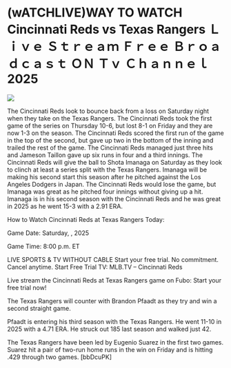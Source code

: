 # (wATCHLIVE)WAY TO WATCH Cincinnati Reds vs Texas Rangers Ｌｉｖｅ Ｓｔｒｅａｍ Ｆｒｅｅ Ｂｒｏａｄｃａｓｔ ＯＮ Ｔｖ Ｃｈａｎｎｅｌ  2025  
  
  
[![](https://i.imgur.com/qSNzIqt.png)](https://movie.rssnews.media/ioCcaiKX.php)  
  
The Cincinnati Reds look to bounce back from a loss on Saturday night when they take on the Texas Rangers. The Cincinnati Reds took the first game of the series on Thursday 10-6, but lost 8-1 on Friday and they are now 1-3 on the season. The Cincinnati Reds scored the first run of the game in the top of the second, but gave up two in the bottom of the inning and trailed the rest of the game. The Cincinnati Reds managed just three hits and Jameson Taillon gave up six runs in four and a third innings. The Cincinnati Reds will give the ball to Shota Imanaga on Saturday as they look to clinch at least a series split with the Texas Rangers. Imanaga will be making his second start this season after he pitched against the Los Angeles Dodgers in Japan. The Cincinnati Reds would lose the game, but Imanaga was great as he pitched four innings without giving up a hit. Imanaga is in his second season with the Cincinnati Reds and he was great in 2025 as he went 15-3 with a 2.91 ERA.

How to Watch Cincinnati Reds at Texas Rangers Today:

Game Date: Saturday, , 2025

Game Time: 8:00 p.m. ET

LIVE SPORTS & TV WITHOUT CABLE
Start your free trial. No commitment. Cancel anytime.
Start Free Trial
TV: MLB.TV – Cincinnati Reds

Live stream the Cincinnati Reds at Texas Rangers game on Fubo: Start your free trial now!

The Texas Rangers will counter with Brandon Pfaadt as they try and win a second straight game.

Pfaadt is entering his third season with the Texas Rangers. He went 11-10 in 2025 with a 4.71 ERA. He struck out 185 last season and walked just 42.

The Texas Rangers have been led by Eugenio Suarez in the first two games. Suarez hit a pair of two-run home runs in the win on Friday and is hitting .429 through two games. [bbDcuPK]